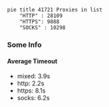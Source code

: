 
```mermaid
pie title 41721 Proxies in list
    "HTTP" : 28109
    "HTTPS": 9888
    "SOCKS" : 10298
```

### Some Info
#### Average Timeout

- mixed: 3.9s
- http: 2.2s
- https: 8.1s
- socks: 6.2s